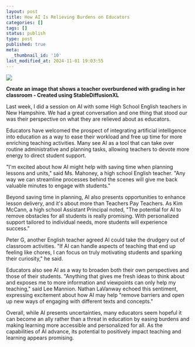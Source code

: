 ```yaml
---
layout: post
title: How AI Is Relieving Burdens on Educators
categories: []
tags: []
status: publish
type: post
published: true
meta:
  _thumbnail_id: '10'
last_modified_at: 2024-11-01 19:03:55
---
```


![](/squarespace_images/content_v1_4fffa949e4b0b4590d67b4e7_f4b6e16e-e75b-4df7-b62a-41a804aae8c7_Create_an_image_that_shows_a_teacher_overburdened_with_grading_in_her_classroom.png_)
        
          
        

        
          
          
**Create an image that shows a teacher overburdened with grading in her classroom - Created using StableDiffusionXL**
  


  



Last week, I did a session on AI with some High School English teachers in New Hampshire. We had a great conversation and one thing that stood our was their perspective on what they are relieved about as educators.

Educators have welcomed the prospect of integrating artificial intelligence into education as a way to ease their workload and free up time for more enriching teaching activities. Many see AI as a tool that can take over routine administrative and planning tasks, allowing teachers to devote more energy to direct student support.

"I'm excited about how AI might help with saving time when planning lessons and units," said Ms. Mahoney, a high school English teacher. "Any way we can streamline processes behind the scenes will give me back valuable minutes to engage with students."

Beyond saving time in planning, AI also presents opportunities to enhance lesson delivery, and it's about more than Teachers Pay Teachers. As Kim McCann, a high school Assistant Principal noted, "The potential for AI to remove obstacles for all students is really promising. With personalized support tailored to individual needs, more students will experience success."

Peter G, another English teacher agreed AI could take the drudgery out of classroom activities. "If AI can handle aspects of teaching that end up feeling like chores, I can focus on truly motivating students and sparking their curiosity," he said.

Educators also see AI as a way to broaden both their own perspectives and those of their students. "Anything that gives me fresh ideas to think about and exposes me to more information and viewpoints can only help my teaching," said Lee Mannion. Nathan LaVanway echoed this sentiment, expressing excitement about how AI may help "remove barriers and open up new ways of engaging with different texts and concepts."

Overall, while AI presents uncertainties, many educators seem hopeful it can become an ally rather than a threat in education by easing burdens and making learning more accessible and personalized for all. As the capabilities of AI advance, its potential to positively impact teaching and learning appears promising.
